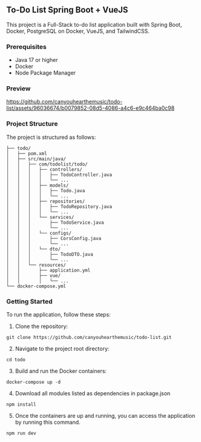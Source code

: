 ## To-Do List Spring Boot + VueJS

This project is a Full-Stack to-do list application built with Spring Boot, Docker, PostgreSQL on Docker, VueJS, and TailwindCSS.

### Prerequisites

* Java 17 or higher
* Docker
* Node Package Manager

### Preview
https://github.com/canyouhearthemusic/todo-list/assets/96036674/b0079852-08d5-4086-a4c6-e9c464ba0c98


### Project Structure

The project is structured as follows:
```
├── todo/
│   ├── pom.xml
│   ├── src/main/java/
│   │   ├── com/todolist/todo/
│   │   │   ├── controllers/
│   │   │   │   ├── TodoController.java
│   │   │   │   └── ...
│   │   │   ├── models/
│   │   │   │   ├── Todo.java
│   │   │   │   └── ...
│   │   │   ├── repositories/
│   │   │   │   ├── TodoRepository.java
│   │   │   │   └── ...
│   │   │   └── services/
│   │   │       ├── TodoService.java
│   │   │       └── ...
│   │   │   └── configs/
│   │   │       ├── CorsConfig.java
│   │   │       └── ...
│   │   │   └── dto/
│   │   │       ├── TodoDTO.java
│   │   │       └── ...
│   │   └── resources/
│   │       ├── application.yml
│   │       ├── vue/
│   │       │   └── ...
└── docker-compose.yml
```



### Getting Started

To run the application, follow these steps:

1. Clone the repository:


``` git clone https://github.com/canyouhearthemusic/todo-list.git ```


2. Navigate to the project root directory:


``` cd todo ```


3. Build and run the Docker containers:


``` docker-compose up -d ```


4. Download all modules listed as dependencies in package.json


``` npm install ```


5. Once the containers are up and running, you can access the application by running this command.


``` npm run dev ```
